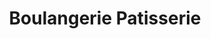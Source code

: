 ---
title: "Boulangerie Patisserie"
url: /saintry-sur-seine/boulangerie-patisserie/
shop: Bäckerei
---
